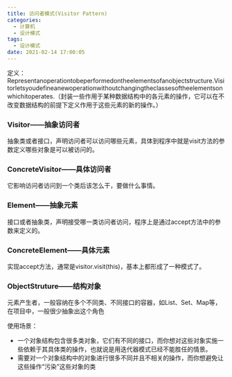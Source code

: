 ```yaml
--- 
title: 访问者模式(Visitor Pattern)
categories:
  - 计算机
  - 设计模式
tags:
  - 设计模式
date: 2021-02-14 17:00:05
---
```


定义：Representanoperationtobeperformedontheelementsofanobjectstructure.Visitorletsyoudefineanewoperationwithoutchangingtheclassesoftheelementsonwhichitoperates.（封装一些作用于某种数据结构中的各元素的操作，它可以在不改变数据结构的前提下定义作用于这些元素的新的操作。）

### Visitor——抽象访问者

抽象类或者接口，声明访问者可以访问哪些元素，具体到程序中就是visit方法的参数定义哪些对象是可以被访问的。

### ConcreteVisitor——具体访问者

它影响访问者访问到一个类后该怎么干，要做什么事情。

### Element——抽象元素

接口或者抽象类，声明接受哪一类访问者访问，程序上是通过accept方法中的参数来定义的。

### ConcreteElement——具体元素

实现accept方法，通常是visitor.visit(this)，基本上都形成了一种模式了。

### ObjectStruture——结构对象

元素产生者，一般容纳在多个不同类、不同接口的容器，如List、Set、Map等，在项目中，一般很少抽象出这个角色

使用场景：

- 一个对象结构包含很多类对象，它们有不同的接口，而你想对这些对象实施一些依赖于其具体类的操作，也就说是用迭代器模式已经不能胜任的情景。
- 需要对一个对象结构中的对象进行很多不同并且不相关的操作，而你想避免让这些操作“污染”这些对象的类
<!--more-->
